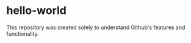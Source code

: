 # hello-world

This repository was created solely to understand Github's features and functionality.
